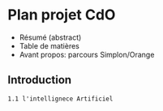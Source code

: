 # Plan projet CdO

- Résumé (abstract)
- Table de matières
- Avant propos: parcours Simplon/Orange

## Introduction
    1.1 l'intellignece Artificiel 
